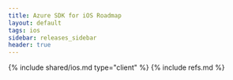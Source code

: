 ```yaml
---
title: Azure SDK for iOS Roadmap
layout: default
tags: ios
sidebar: releases_sidebar
header: true
---
```

{% include shared/ios.md type="client" %}
{% include refs.md %}
